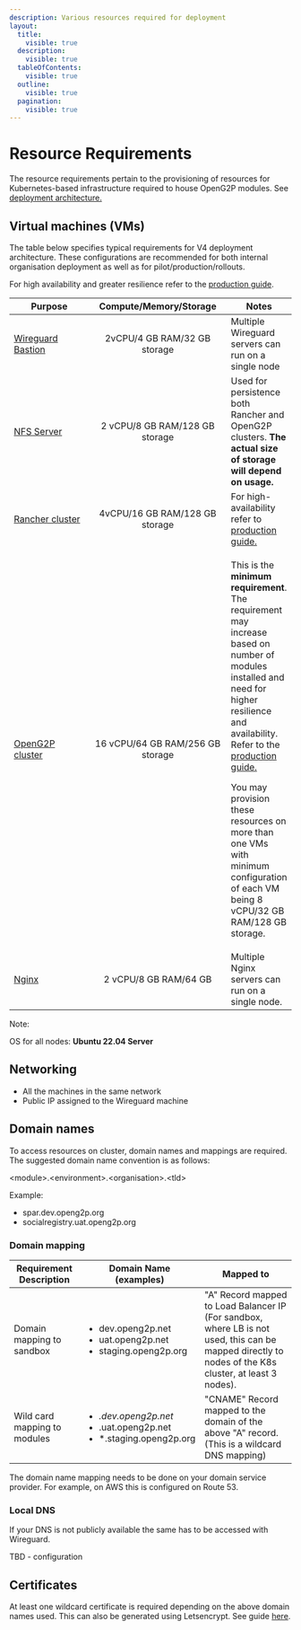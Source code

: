 ```yaml
---
description: Various resources required for deployment
layout:
  title:
    visible: true
  description:
    visible: true
  tableOfContents:
    visible: true
  outline:
    visible: true
  pagination:
    visible: true
---
```


# Resource Requirements

The resource requirements pertain to the provisioning of resources for Kubernetes-based infrastructure required to house OpenG2P modules. See [deployment architecture.](./)

## Virtual machines (VMs)

The table below specifies typical requirements for V4 deployment architecture. These configurations are recommended for both internal organisation deployment as well as for pilot/production/rollouts.&#x20;

For high availability and greater resilience refer to the [production guide](production.md).

<table><thead><tr><th width="150">Purpose</th><th width="239" align="center">Compute/Memory/Storage</th><th>Notes</th></tr></thead><tbody><tr><td><a href="base-infrastructure/wireguard-bastion/">Wireguard Bastion</a></td><td align="center">2vCPU/4 GB RAM/32 GB storage</td><td>Multiple Wireguard servers can run on a single node</td></tr><tr><td><a href="base-infrastructure/nfs-server.md">NFS Server</a></td><td align="center">2 vCPU/8 GB RAM/128 GB storage</td><td>Used for persistence both Rancher and OpenG2P clusters. <strong>The actual size of storage will depend on usage.</strong></td></tr><tr><td><a href="base-infrastructure/rancher.md">Rancher cluster</a></td><td align="center">4vCPU/16 GB RAM/128 GB storage</td><td>For high-availability<a href="https://ranchermanager.docs.rancher.com/getting-started/installation-and-upgrade#high-availability-kubernetes-install-with-the-helm-cli"> </a>refer to <a href="production.md">production guide.</a></td></tr><tr><td><a href="base-infrastructure/openg2p-cluster/">OpenG2P cluster</a></td><td align="center">16 vCPU/64 GB RAM/256 GB storage</td><td><p>This is the <strong>minimum requirement</strong>. The requirement may increase based on number of modules installed and need for higher resilience and availability. Refer to the <a href="production.md">production guide.</a></p><p>You may provision these resources on more than one VMs with minimum configuration of each VM being 8 vCPU/32 GB RAM/128 GB storage. </p></td></tr><tr><td><a href="base-infrastructure/load-balancer/nginx.md">Nginx</a></td><td align="center">2 vCPU/8 GB RAM/64 GB</td><td>Multiple Nginx servers can run on a single node.</td></tr></tbody></table>

Note:

OS for all nodes:  **Ubuntu 22.04 Server**

## Networking&#x20;

* All the machines in the same network
* Public IP assigned to the Wireguard machine

## Domain names&#x20;

To access resources on cluster,  domain names and mappings are required.  The suggested domain name convention is as follows:

\<module>.\<environment>.\<organisation>.\<tld>

Example:&#x20;

* spar.dev.openg2p.org
* socialregistry.uat.openg2p.org

### Domain mapping

| Requirement Description      | Domain Name (examples)                                                                      | Mapped to                                                                                                                                             |
| ---------------------------- | ------------------------------------------------------------------------------------------- | ----------------------------------------------------------------------------------------------------------------------------------------------------- |
| Domain mapping to sandbox    | <ul><li>dev.openg2p.net</li><li>uat.openg2p.net</li><li>staging.openg2p.org</li></ul>       | "A" Record mapped to Load Balancer IP (For sandbox, where LB is not used, this can be mapped directly to nodes of the K8s cluster, at least 3 nodes). |
| Wild card mapping to modules | <ul><li>*.dev.openg2p.net</li><li>*.uat.openg2p.net</li><li>*.staging.openg2p.org</li></ul> | "CNAME" Record mapped to the domain of the above "A" record. (This is a wildcard DNS mapping)                                                         |

The domain name mapping needs to be done on your domain service provider.  For example, on AWS this is configured on Route 53.

### Local DNS

If your DNS is not publicly available the same has to be accessed with Wireguard. &#x20;

TBD - configuration

## Certificates

At least one wildcard certificate is required depending on the above domain names used. This can also be generated using Letsencrypt.  See guide [here](deployment-guide/ssl-certificates-using-letsencrypt.md).
